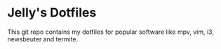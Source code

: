 # Jelly's Dotfiles
This git repo contains my dotfiles for popular software like mpv, vim, i3, newsbeuter and termite. 
